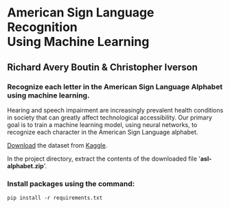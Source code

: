 # American Sign Language Recognition <br> Using Machine Learning
## Richard Avery Boutin & Christopher Iverson
### Recognize each letter in the American Sign Language Alphabet using machine learning. 

Hearing and speech impairment are increasingly prevalent health conditions in society that can greatly affect technological accessibility. Our primary goal is to train a machine learning model, using neural networks, to recognize each character in the American Sign Language alphabet.

<a href="https://www.kaggle.com/grassknoted/asl-alphabet/download">Download</a> the dataset from <a href="https://www.kaggle.com/grassknoted/asl-alphabet">Kaggle</a>. 

In the project directory, extract the contents of the downloaded file '<b>asl-alphabet.zip</b>'. 

### Install packages using the command: 
`pip install -r requirements.txt`
